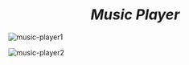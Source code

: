 <h1 align=center> <b><i>Music Player</i></b></h1>

![music-player1](https://github.com/EaglePremNetwork/music-player/assets/110186659/ac405503-f73c-45ee-a148-4c1718511a7a)

![music-player2](https://github.com/EaglePremNetwork/music-player/assets/110186659/230240fc-42f1-4b27-8c7c-7853f5e5813d)
